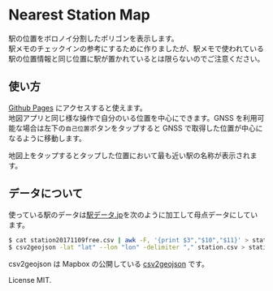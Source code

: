 # Nearest Station Map

駅の位置をボロノイ分割したポリゴンを表示します。  
駅メモのチェックインの参考にするために作りましたが、駅メモで使われている駅の位置情報と同じ位置に駅が置かれているとは限らないのでご注意ください。

## 使い方

[Github Pages](https://kmr-zoar.github.io/nearest_station_map/) にアクセスすると使えます。  
地図アプリと同じ様な操作で自分のいる位置を中心にできます。GNSS を利用可能な場合は左下の`自己位置`ボタンをタップすると GNSS で取得した位置が中心になるように移動します。

地図上をタップするとタップした位置において最も近い駅の名称が表示されます。  

## データについて

使っている駅のデータは[駅データ.jp](http://www.ekidata.jp/)を次のように加工して母点データにしています。

```sh
$ cat station20171109free.csv | awk -F, '{print $3","$10","$11}' > station.csv
$ csv2geojson -lat "lat" --lon "lon" -delimiter "," station.csv > station.geojson
```

csv2geojson は Mapbox の公開している [csv2geojson](https://github.com/mapbox/csv2geojson) です。

License MIT.
